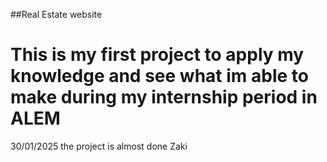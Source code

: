##Real Estate website
# This is my first project to apply my knowledge and see what im  able to make during my internship period in ALEM 

30/01/2025 the project is almost done 
Zaki
